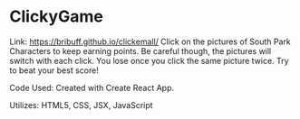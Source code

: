 # ClickyGame

Link: https://bribuff.github.io/clickemall/
Click on the pictures of South Park Characters to keep earning points. Be careful though, the pictures will switch with each click. You lose once you click the same picture twice. Try to beat your best score!

Code Used:
Created with Create React App.

Utilizes: HTML5, CSS, JSX, JavaScript
